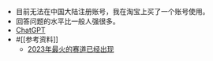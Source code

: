 - 目前无法在中国大陆注册账号，我在淘宝上买了一个账号使用。
- 回答问题的水平比一般人强很多。
- [ChatGPT](https://chat.openai.com/chat)
- #[[参考资料]]
    - [2023年最火的赛道已经出现](https://36kr.com/topics/2111377671047299)
